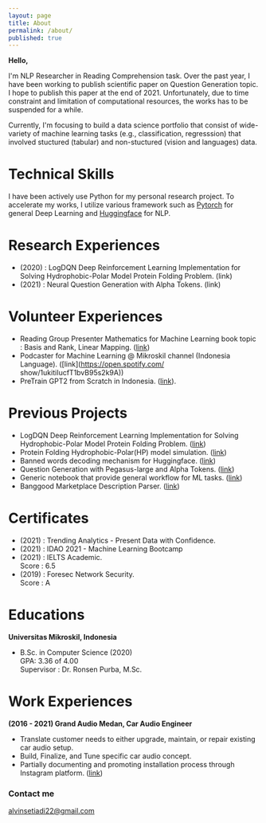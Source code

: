 ```yaml
---
layout: page
title: About
permalink: /about/
published: true
---
```


**Hello,**

I'm NLP Researcher in Reading Comprehension task. Over the past year, I have been working to publish scientific paper on Question Generation topic. I hope to publish this paper at the end of 2021. Unfortunately, due to time constraint and limitation of computational resources, the works has to be suspended for a while. 

Currently, I'm focusing to build a data science portfolio that consist of wide-variety of machine learning tasks (e.g., classification, regresssion) that involved stuctured (tabular) and non-stuctured (vision and languages) data.

# Technical Skills
I have been actively use Python for my personal research project. To accelerate my works, I utilize various framework such as [Pytorch](https://pytorch.org/) for general Deep Learning and [Huggingface](https://huggingface.co/) for NLP.

# Research Experiences
- (2020) : LogDQN Deep Reinforcement Learning Implementation for Solving Hydrophobic-Polar Model Protein Folding Problem. (link)
- (2021) : Neural Question Generation with Alpha Tokens. (link) 

# Volunteer Experiences
- Reading Group Presenter Mathematics for Machine Learning book topic : Basis and Rank, Linear Mapping. ([link](https://www.youtube.com/watch?v=HzNJIPNkLgQ&t=300s))
- Podcaster for Machine Learning @ Mikroskil channel (Indonesia Language). ([link](https://open.spotify.com/ show/1ukitiIucfT1bvB95s2k9A))
- PreTrain GPT2 from Scratch in Indonesia. ([link](https://huggingface.co/flaxcommunity/gpt2-medium-indonesian)).

# Previous Projects
- LogDQN Deep Reinforcement Learning Implementation for Solving Hydrophobic-Polar Model Protein Folding Problem. ([link](https://github.com/alvinwatner/LogDQN_ProteinHP))
- Protein Folding Hydrophobic-Polar(HP) model simulation. ([link](https://github.com/alvinwatner/HP_Protein_Fold-GymEnv))
- Banned words decoding mechanism for Huggingface. ([link](https://github.com/huggingface/transformers/issues/14206#issuecomment-975785716))
- Question Generation with Pegasus-large and Alpha Tokens. ([link](https://huggingface.co/alvinwatner/pegasus-large-qg-squad-alpha-interro/raw/main/test_prediction_results.json))
- Generic notebook that provide general workflow for ML tasks. ([link](https://colab.research.google.com/drive/1C5pCs0jC4WRMDJsC224A0XR1hjkJA8ep?usp=sharing))
- Banggood Marketplace Description Parser. ([link](https://github.com/alvinwatner/banggood_description_parser))

# Certificates
- (2021) : Trending Analytics - Present Data with Confidence.
- (2021) : IDAO 2021 - Machine Learning Bootcamp
- (2021) : IELTS  Academic.\
Score : 6.5
- (2019) : Foresec Network Security.\
Score : A

# Educations
**Universitas Mikroskil, Indonesia**
- B.Sc. in Computer Science (2020)\
GPA: 3.36 of 4.00\
Supervisor : Dr. Ronsen Purba, M.Sc.

# Work Experiences
**(2016 - 2021) Grand Audio Medan, Car Audio Engineer**
- Translate customer needs to either upgrade, maintain, or repair existing car audio setup.
- Build, Finalize, and Tune specific car audio concept.
- Partially documenting and promoting installation process through Instagram platform. ([link](https://www.instagram.com/grandaudio.id/))

### Contact me

[alvinsetiadi22@gmail.com](mailto:email@domain.com)
